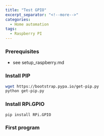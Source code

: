 ```yaml
---
title: "Test GPIO"
excerpt_separator: "<!--more-->"
categories:
  - Home automation
tags:
  - Raspberry PI
---
```


### Prerequisites

- see setup_raspberry.md

### Install PIP

```bash
wget https://bootstrap.pypa.io/get-pip.py
python get-pip.py
```

### Install RPi.GPIO

```bash
pip install RPi.GPIO
```

### First program
